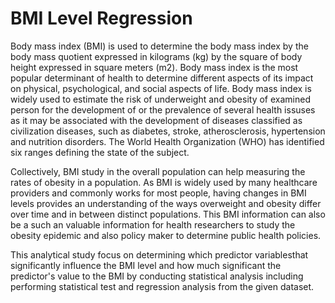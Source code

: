 # BMI Level Regression

Body mass index (BMI) is used to determine the body mass index by the body mass quotient expressed in kilograms (kg) by the square of body height expressed in square meters (m2). Body mass index is the most popular determinant of health to determine different aspects of its impact on physical, psychological, and social aspects of life. Body mass index is widely used to estimate the risk of underweight and obesity of examined person for the development of or the prevalence of several health issuses as it may be associated with the development of diseases classified as civilization diseases, such as diabetes, stroke, atherosclerosis, hypertension and nutrition disorders. The World Health Organization (WHO) has identified six ranges defining the state of the subject.

Collectively, BMI study in the overall population can help measuring the rates of obesity in a population. As BMI is widely used by many healthcare providers and commonly works for most people, having changes in BMI levels provides an understanding of the ways overweight and obesity differ over time and in between distinct populations. This BMI information can also be a such an valuable information for health researchers to study the obesity epidemic and also policy maker to determine public health policies.

This analytical study focus on determining which predictor variablesthat significantly influence the BMI level and how much significant the predictor's value to the BMI by conducting statistical analysis including performing statistical test and regression analysis from the given dataset.
